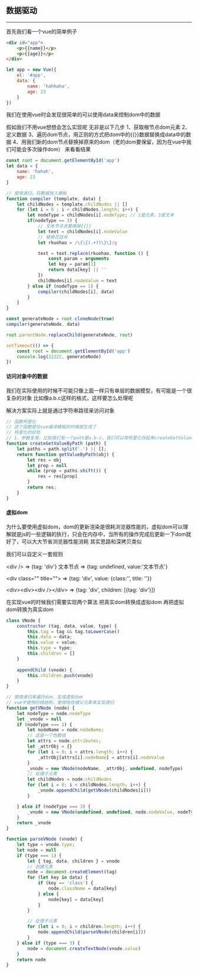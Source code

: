 ## 数据驱动
---

首先我们看一个vue的简单例子
```html
<div id="app">
    <p>{{name}}</p>
    <p>{{age}}</p>
</div>
```
```js
let app = new Vue({
    el: '#app',
    data: {
        name: 'hahhaha',
        age: 23
    }
})
```
我们在使用vue时会发现很简单的可以使用data来控制dom中的数据

假如我们不用vue想想会怎么实现呢
无非是以下几步
1、获取根节点dom元素
2、定义数据
3、遍历dom节点，用正则的方式把dom中的{{}}数据替换成data中的数据
4、用我们新的dom节点替换掉原来的dom（老的dom要保留，因为在vue中我们可能会多次操作dom）
来看看结果
```js
const root = document.getElementById('app')
let data = {
    name: 'hahah',
    age: 23
}

// 使用递归，将数据放入模板
function compiler (template, data) {
    let childNodes = template.childNodes || []
    for (let i = 0 ; i < childNodes.length; i++) {
        let nodeType = childNodes[i].nodeType; // 1是元素，3是文本
        if(nodeType == 3) {
            // 文本节点去替换掉{{}}
            let text = childNodes[i].nodeValue
            // 替换花括号
            let rkuohao = /\{\{(.+?)\}\}/g

            text = text.replace(rkuohao, function () {
                const param = arguments
                let key = param[1]
                return data[key] || ''
            })
            childNodes[i].nodeValue = text
        } else if (nodeType == 1) {
            compiler(childNodes[i], data)
        }
    }
}

const generateNode = root.cloneNode(true)
compiler(generateNode, data)

root.parentNode.replaceChild(generateNode, root)

setTimeout(() => {
    const root = document.getElementById('app')
    console.log(22222, generateNode)
})
```

#### 访问对象中的数据
我们在实际使用的时候不可能只像上面一样只有单层的数据模型，有可能是一个很复杂的对象
比如像a.b.c这样的格式，这样要怎么处理呢

解决方案实际上就是通过字符串路径来访问对象
```js
// 函数柯里化
// 这个函数是在vue编译模板的时候就生成了
// 柯里化的好处
// 1、参数复用，比如我们有一个path是a.b.c，我们可以用柯里化存起来createGetValueByPath('a.b.c')，这样我们调用值的时候就不用传了，参数也可以复用，修改也简单
function createGetValueByPath (path) {
    let paths = path.split('.') || [];
    return function getValueByPath(obj) {
        let res = obj
        let prop = null
        while (prop = paths.shift()) {
            res = res[prop]
        }
        return res;
    }
}
```

#### 虚拟dom
为什么要使用虚拟dom，dom的更新渲染是很耗浏览器性能的，虚拟dom可以理解就是js的一些逻辑的执行，只会在内存中，当所有的操作完成后更新一下dom就好了，可以大大节省浏览器性能消耗
其实思路和深拷贝类似

我们可以自定义一套规则

\<div /> => {tag: 'div'}
文本节点 => {tag: undefined, value:'文本节点'}

\<div class="" title=""> => {tag: 'div', value: {class:'', title: ''}}

\<div>\<div>\<div />\</div> => {tag: 'div', children: [{tag: 'div'}]}

在实现vue的时候我们需要实现两个算法
把真实dom转换成虚拟dom
再把虚拟dom转换为真实dom
```js
class VNode {
    constructor (tag, data, value, type) {
        this.tag = tag && tag.toLowerCase()
        this.data = data;
        this.value = value;
        this.type = type;
        this.children = []
    }
    
    appendChild (vnode) {
        this.children.push(vnode)
    }
}

// 使用递归来遍历dom，生成虚拟dom
// vue中使用的栈结构，使用栈存储父元素来实现递归
function getVNode (node) {
    let nodeType = node.nodeType
    let _vnode = null
    if (nodeType === 1) {
        let nodeName = node.nodeName;
        // 这是一个伪数组
        let attrs = node.attributes;
        let _attrObj = {}
        for (let i = 0; i < attrs.length; i++) {
            _attrObj[attrs[i].nodeName] = attrs[i].nodeValue
        }
        _vnode = new VNode(nodeName, _attrObj, undefined, nodeType)
        // 处理子元素
        let childNodes = node.childNodes
        for (let i = 0; i < childNodes.length; i++) {
            _vnode.appendChild(getVNode(childNodes[i]))
        }

    } else if (nodeType === 3) {
        _vnode = new VNode(undefined, undefined, node.nodeValue, nodeType)
    }
    return _vnode
}

function parseVNode (vnode) {
    let type = vnode.type;
    let node = null
    if (type === 1) {
        let { tag, data, children } = vnode
        // 创建元素
        node = document.createElement(tag)
        for (let key in data) {
            if (key == 'class') {
                node.className = data[key]
            } else {
                node[key] = data[key]
            }
        }

        // 处理子元素
        for (let i = 0; i < children.length; i++) {
            node.appendChild(parseVNode(children[i]))
        }
    } else if (type === 3) {
        node = document.createTextNode(vnode.value)
    }
    return node
}
```

